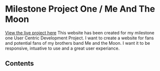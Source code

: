 # Milestone Project One /  Me And The Moon

[View the live project here](https://matthewelstone.github.io/MeAndTheMoon/index.html)
This website has been created for my milestone one User Centric Development Project.
I want to create a website for fans and potential fans of my brothers band Me and the Moon. I want it to be responsive, intuative to use and a great user experiance. 

## Contents

